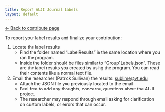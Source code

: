 ```yaml
---
title: Report ALJI Journal Labels
layout: default
---
```


[<- Back to contribute page](./contribute)

To report your label results and finalize your contribution:

1. Locate the label results
    - Find the folder named “LabelResults” in the same location where you ran the program.
    - Inside the folder should be files similar to “Group1Labels.json”. These are the label results you created by using the program. You can read their contents like a normal text file. 
2. Email the researcher (Patrick Sullivan) the results: [​sublime@vt.edu](mailto:sublime@vt.edu)
    - Attach the JSON file you previously located to the email
    - Feel free to add any thoughts, concerns, questions about the ALJI project.
    - The researcher may respond through email asking for clarification on custom labels, or errors that can occur.
